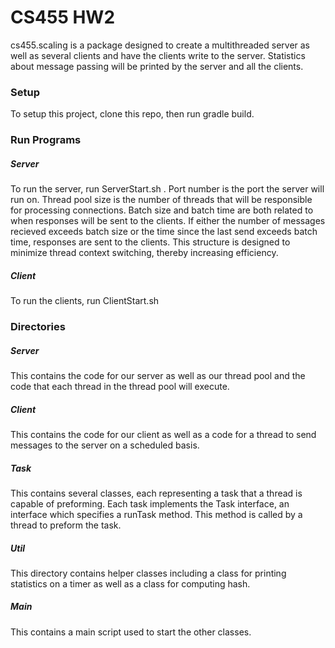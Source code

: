 # CS455 HW2

cs455.scaling is a package designed to create a multithreaded server as well as several clients and have the clients write to the server. Statistics about message passing will be printed by the server and all the clients. 

### Setup
To setup this project, clone this repo, then run gradle build.

### Run Programs
##### Server
To run the server, run ServerStart.sh <port number> <thread pool size> <batch size> <batch time>. Port number is the port the server will run on. Thread pool size is the number of threads that will be responsible for processing connections. Batch size and batch time are both related to when responses will be sent to the clients. If either the number of messages recieved exceeds batch size or the time since the last send exceeds batch time, responses are sent to the clients. This structure is designed to minimize thread context switching, thereby increasing efficiency.
##### Client
  To run the clients, run ClientStart.sh <hosname of server> <port of server> <messages to send per second>
  ### Directories
  ##### Server
  This contains the code for our server as well as our thread pool and the code that each thread in the thread pool will execute.
  ##### Client
  This contains the code for our client as well as a code for a thread to send messages to the server on a scheduled basis.
  ##### Task
  This contains several classes, each representing a task that a thread is capable of preforming. Each task implements the Task interface, an interface which specifies a runTask method. This method is called by a thread to preform the task.
  ##### Util
  This directory contains helper classes including a class for printing statistics on a timer as well as a class for computing hash.
  ##### Main
  This contains a main script used to start the other classes.